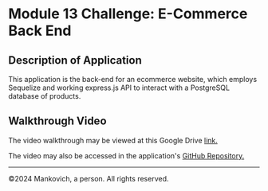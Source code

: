 # Module 13 Challenge: E-Commerce Back End

## Description of Application

This application is the back-end for an ecommerce website, which employs Sequelize and working express.js API to interact with a PostgreSQL database of products. 

## Walkthrough Video

The video walkthrough may be viewed at this Google Drive [link.](https://drive.google.com/file/d/1WX0EJ1u7L4ffRSs_LfaSBBvCQyEMNkhp/view)

The video may also be accessed in the application's [GitHub Repository.](https://github.com/mankovich/ecommerce-back-end)

---
&copy;2024 Mankovich, a person. All rights reserved. 